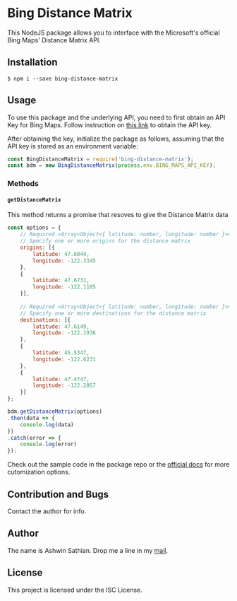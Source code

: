 # Bing Distance Matrix
This NodeJS package allows you to interface with the Microsoft's official Bing Maps' Distance Matrix API. 

## Installation

```shell
$ npm i --save bing-distance-matrix
```

## Usage

To use this package and the underlying API, you need to first obtain an API Key for Bing Maps. Follow instruction on [this link](https://docs.microsoft.com/en-us/bingmaps/getting-started/bing-maps-dev-center-help/getting-a-bing-maps-key) to obtain the API key.

After obtaining the key, initialize the package as follows, assuming that the API key is stored as an environment variable:

```js
const BingDistanceMatrix = require('bing-distance-matrix');
const bdm = new BingDistanceMatrix(process.env.BING_MAPS_API_KEY);
```

### Methods

#### `getDistanceMatrix`
This method returns a promise that resoves to give the Distance Matrix data

```js
const options = {
    // Required <Array<Object<{ latitude: number, longitude: number }>>>.
    // Specify one or more origins for the distance matrix
    origins: [{
        latitude: 47.6044,
        longitude: -122.3345
    },
    {
        latitude: 47.6731,
        longitude: -122.1185
    }],
    
    // Required <Array<Object<{ latitude: number, longitude: number }>>>.
    // Specify one or more destinations for the distance matrix
    destinations: [{
        latitude: 47.6149,
        longitude: -122.1936
    },
    {
        latitude: 45.5347,
        longitude: -122.6231
    }, 
    {
        latitude: 47.4747,
        longitude: -122.2057
    }]
};

bdm.getDistanceMatrix(options)
.then(data => {
    console.log(data)
})
.catch(error => {
    console.log(error)
});

```

Check out the sample code in the package repo or the [official docs](https://docs.microsoft.com/en-us/bingmaps/rest-services/routes/calculate-a-distance-matrix) for more cutomization options.

## Contribution and Bugs
Contact the author for info.

## Author
The name is Ashwin Sathian. Drop me a line in my [mail](ashwinsathyan19@gmail.com).

## License
This project is licensed under the ISC License.